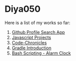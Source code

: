 # Diya050

Here is a list of my works so far:

1. [Github Profile Search App](https://diya050.github.io/Profie-search-app/)
2. [Javascript Projects](https://github.com/Diya050/Javascript-Projects)
3. [Code-Chronicles](https://diya050.github.io/Code-Chronicles/)
4. [Gradle Introduction](https://diya050.github.io/Gradle/)
5. [Bash Scripting - Alarm Clock]()
